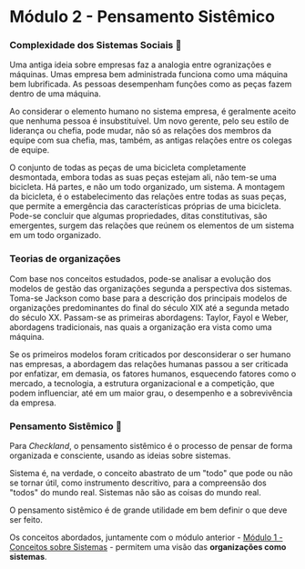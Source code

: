 # Módulo 2 - Pensamento Sistêmico

### Complexidade dos Sistemas Sociais 🥱

Uma antiga ideia sobre empresas faz a analogia entre ogranizações e máquinas. Umas empresa bem administrada funciona como uma máquina bem lubrificada. As pessoas desempenham funções como as peças fazem dentro de uma máquina.

Ao considerar o elemento humano no sistema empresa, é geralmente aceito que nenhuma pessoa é insubstituível. Um novo gerente, pelo seu estilo de liderança ou chefia, pode mudar, não só as relações dos membros da equipe com sua chefia, mas, também, as antigas relações entre os colegas de equipe.

O conjunto de todas as peças de uma bicicleta completamente desmontada, embora todas as suas peças estejam ali, não tem-se uma bicicleta. Há partes, e não um todo organizado, um sistema. A montagem da bicicleta, é o estabelecimento das relações entre todas as suas peças, que permite a emergência das características próprias de uma bicicleta. Pode-se concluir que algumas propriedades, ditas constitutivas, são emergentes, surgem das relações que reúnem os elementos de um sistema em um todo organizado.

### Teorias de organizações

Com base nos conceitos estudados, pode-se analisar a evolução dos modelos de gestão das organizações segunda a perspectiva dos sistemas. Toma-se Jackson como base para a descrição dos principais modelos de organizações predominantes do final do século XIX até a segunda metado do século XX. Passam-se as primeiras abordagens: Taylor, Fayol e Weber, abordagens tradicionais, nas quais a organização era vista como uma máquina.

Se os primeiros modelos foram criticados por desconsiderar o ser humano nas empresas, a abordagem das relações humanas passou a ser criticada por enfatizar, em demasia, os fatores humanos, esquecendo fatores como o mercado, a tecnologia, a estrutura organizacional e a competição, que podem influenciar, até em um maior grau, o desempenho e a sobrevivência da empresa.

### Pensamento Sistêmico 🧠

Para _Checkland_, o pensamento sistêmico é o processo de pensar de forma organizada e consciente, usando as ideias sobre sistemas.

Sistema é, na verdade, o conceito abastrato de um "todo" que pode ou não se tornar útil, como instrumento descritivo, para a compreensão dos "todos" do mundo real. Sistemas não são as coisas do mundo real.

O pensamento sistêmico é de grande utilidade em bem definir o que deve ser feito.

Os conceitos abordados, juntamente com o módulo anterior - [Módulo 1 - Conceitos sobre Sistemas](../modulo-1/) - permitem uma visão das **organizações como sistemas**.
